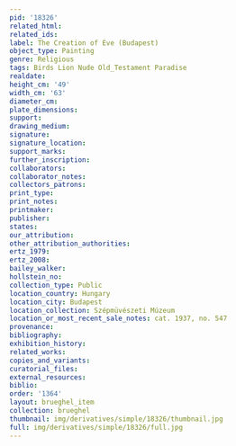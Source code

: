 ```yaml
---
pid: '18326'
related_html: 
related_ids: 
label: The Creation of Eve (Budapest)
object_type: Painting
genre: Religious
tags: Birds Lion Nude Old_Testament Paradise
realdate: 
height_cm: '49'
width_cm: '63'
diameter_cm: 
plate_dimensions: 
support: 
drawing_medium: 
signature: 
signature_location: 
support_marks: 
further_inscription: 
collaborators: 
collaborator_notes: 
collectors_patrons: 
print_type: 
print_notes: 
printmaker: 
publisher: 
states: 
our_attribution: 
other_attribution_authorities: 
ertz_1979: 
ertz_2008: 
bailey_walker: 
hollstein_no: 
collection_type: Public
location_country: Hungary
location_city: Budapest
location_collection: Szépmüvészeti Múzeum
location_or_most_recent_sale_notes: cat. 1937, no. 547
provenance: 
bibliography: 
exhibition_history: 
related_works: 
copies_and_variants: 
curatorial_files: 
external_resources: 
biblio: 
order: '1364'
layout: brueghel_item
collection: brueghel
thumbnail: img/derivatives/simple/18326/thumbnail.jpg
full: img/derivatives/simple/18326/full.jpg
---
```

